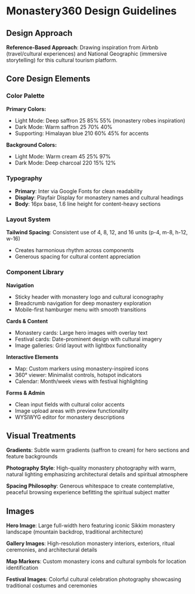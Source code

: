 # Monastery360 Design Guidelines

## Design Approach
**Reference-Based Approach**: Drawing inspiration from Airbnb (travel/cultural experiences) and National Geographic (immersive storytelling) for this cultural tourism platform.

## Core Design Elements

### Color Palette
**Primary Colors:**
- Light Mode: Deep saffron 25 85% 55% (monastery robes inspiration)
- Dark Mode: Warm saffron 25 70% 40%
- Supporting: Himalayan blue 210 60% 45% for accents

**Background Colors:**
- Light Mode: Warm cream 45 25% 97%
- Dark Mode: Deep charcoal 220 15% 12%

### Typography
- **Primary**: Inter via Google Fonts for clean readability
- **Display**: Playfair Display for monastery names and cultural headings
- **Body**: 16px base, 1.6 line height for content-heavy sections

### Layout System
**Tailwind Spacing**: Consistent use of 4, 8, 12, and 16 units (p-4, m-8, h-12, w-16)
- Creates harmonious rhythm across components
- Generous spacing for cultural content appreciation

### Component Library

**Navigation**
- Sticky header with monastery logo and cultural iconography
- Breadcrumb navigation for deep monastery exploration
- Mobile-first hamburger menu with smooth transitions

**Cards & Content**
- Monastery cards: Large hero images with overlay text
- Festival cards: Date-prominent design with cultural imagery
- Image galleries: Grid layout with lightbox functionality

**Interactive Elements**
- Map: Custom markers using monastery-inspired icons
- 360° viewer: Minimalist controls, hotspot indicators
- Calendar: Month/week views with festival highlighting

**Forms & Admin**
- Clean input fields with cultural color accents
- Image upload areas with preview functionality
- WYSIWYG editor for monastery descriptions

## Visual Treatments

**Gradients**: Subtle warm gradients (saffron to cream) for hero sections and feature backgrounds

**Photography Style**: High-quality monastery photography with warm, natural lighting emphasizing architectural details and spiritual atmosphere

**Spacing Philosophy**: Generous whitespace to create contemplative, peaceful browsing experience befitting the spiritual subject matter

## Images

**Hero Image**: Large full-width hero featuring iconic Sikkim monastery landscape (mountain backdrop, traditional architecture)

**Gallery Images**: High-resolution monastery interiors, exteriors, ritual ceremonies, and architectural details

**Map Markers**: Custom monastery icons and cultural symbols for location identification

**Festival Images**: Colorful cultural celebration photography showcasing traditional costumes and ceremonies